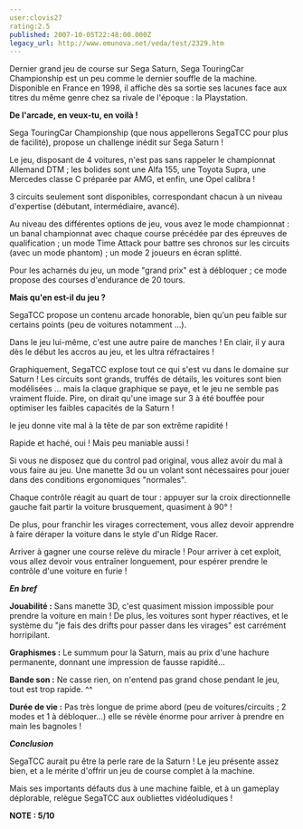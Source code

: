 ```yaml
---
user:clovis27
rating:2.5
published: 2007-10-05T22:48:00.000Z
legacy_url: http://www.emunova.net/veda/test/2329.htm
---
```

Dernier grand jeu de course sur Sega Saturn, Sega TouringCar Championship est un peu comme le dernier souffle de la machine. Disponible en France en 1998, il affiche dès sa sortie ses lacunes face aux titres du même genre chez sa rivale de l'époque : la Playstation.  

  

**De l'arcade, en veux-tu, en voilà !**  

  

Sega TouringCar Championship (que nous appellerons SegaTCC pour plus de facilité), propose un challenge inédit sur Sega Saturn !  

  

Le jeu, disposant de 4 voitures, n'est pas sans rappeler le championnat Allemand DTM ; les bolides sont une Alfa 155, une Toyota Supra, une Mercedes classe C préparée par AMG, et enfin, une Opel calibra !  

  

3 circuits seulement sont disponibles, correspondant chacun à un niveau d'expertise (débutant, intermédiaire, avancé).  

  

Au niveau des différentes options de jeu, vous avez le mode championnat : un banal championnat avec chaque course précédée par des épreuves de qualification ; un mode Time Attack pour battre ses chronos sur les circuits (avec un mode phantom) ; un mode 2 joueurs en écran splitté.  

  

Pour les acharnés du jeu, un mode "grand prix" est à débloquer ; ce mode propose des courses d'endurance de 20 tours.  

  

**Mais qu'en est-il du jeu ?**  

  

SegaTCC propose un contenu arcade honorable, bien qu'un peu faible sur certains points (peu de voitures notamment ...).  

  

Dans le jeu lui-même, c'est une autre paire de manches ! En clair, il y aura dès le début les accros au jeu, et les ultra réfractaires !  

Graphiquement, SegaTCC explose tout ce qui s'est vu dans le domaine sur Saturn ! Les circuits sont grands, truffés de détails, les voitures sont bien modélisées ... mais la claque graphique se paye, et le jeu ne semble pas vraiment fluide. Pire, on dirait qu'une image sur 3 à été bouffée pour optimiser les faibles capacités de la Saturn !   

le jeu donne vite mal à la tête de par son extrême rapidité !  

Rapide et haché, oui ! Mais peu maniable aussi !  

Si vous ne disposez que du control pad original, vous allez avoir du mal à vous faire au jeu. Une manette 3d ou un volant sont nécessaires pour jouer dans des conditions ergonomiques "normales".  

Chaque contrôle réagit au quart de tour : appuyer sur la croix directionnelle gauche fait partir la voiture brusquement, quasiment à 90° !  

De plus, pour franchir les virages correctement, vous allez devoir apprendre à faire déraper la voiture dans le style d'un Ridge Racer.  

  

Arriver à gagner une course relève du miracle ! Pour arriver à cet exploit, vous allez devoir vous entraîner longuement, pour espérer prendre le contrôle d'une voiture en furie !  

  

**_En bref_**  

  

**Jouabilité :** Sans manette 3D, c'est quasiment mission impossible pour prendre la voiture en main ! De plus, les voitures sont hyper réactives, et le système du "je fais des drifts pour passer dans les virages" est carrément horripilant.  

  

**Graphismes :** Le summum pour la Saturn, mais au prix d'une hachure permanente, donnant une impression de fausse rapidité...  

  

**Bande son :** Ne casse rien, on n'entend pas grand chose pendant le jeu, tout est trop rapide. ^^  

  

**Durée de vie :** Pas très longue de prime abord (peu de voitures/circuits ; 2 modes et 1 à débloquer...) elle se révèle énorme pour arriver à prendre en main les bagnoles !  

  

**_Conclusion_**  

  

SegaTCC aurait pu être la perle rare de la Saturn ! Le jeu présente assez bien, et a le mérite d'offrir un jeu de course complet à la machine.  

Mais ses importants défauts dus à une machine faible, et à un gameplay déplorable, relègue SegaTCC aux oubliettes vidéoludiques !  

  

**NOTE : 5/10**